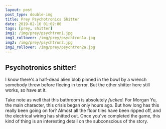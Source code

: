 ```yaml
---
layout: post
post_type: double-img
title: Prey Psychotronics Shitter
date: 2019-02-16 01:02:00
tags: [prey, shitter]
img1: /img/prey/psychtron1.jpg
img1_rollover: /img/prey/psychtron1a.jpg
img2: /img/prey/psychtron2.jpg
img2_rollover: /img/prey/psychtron2a.jpg
---
```

## Psychotronics shitter!

I know there's a half-dead alien blob pinned in the bowl by a wrench somebody threw before fleeing in terror. But the other shitter here still works, so have at it.

Take note as well that this bathroom is absolutely *fucked.* For Morgan Yu, the main character, this crisis began only hours ago. But how long has this really been going on for? Almost all the floor tiles have been ripped off, and the electrical wiring has shitted out. Once you've completed the game, this kind of thing is an interesting detail on the subconscious of the story.
